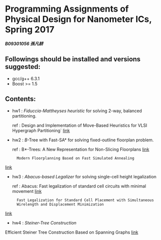 # Programming Assignments of Physical Design for Nanometer ICs, Spring 2017
***B09301056 孫凡耕***

## Followings should be installed and versions suggested:
- gcc/g++ 6.3.1
- Boost >= 1.5

## Contents:
- hw1 : *Fiduccia-Mattheyses heuristic* for solving 2-way, balanced partitioning.  

  ref : Design and Implementation of Move-Based Heuristics for VLSI Hypergraph Partitioning` 
[link](http://web.eecs.umich.edu/~imarkov/pubs/jour/j004.pdf)

- hw2 : *B*-Tree with Fast-SA* for solving fixed-outline floorplan problem.

  ref : B*-Trees: A New Representation for Non-Slicing Floorplans
[link](http://ieeexplore.ieee.org/stamp/stamp.jsp?arnumber=855354)

        Modern Floorplanning Based on Fast Simulated Annealing
[link](http://cc.ee.ntu.edu.tw/~ywchang/Papers/ispd05-floorplanning.pdf)

- hw3 : *Abacus-based Legalizer* for solving single-cell height legalization

  ref : Abacus: Fast legalization of standard cell circuits with minimal movement
[link](http://ieeexplore.ieee.org/stamp/stamp.jsp?arnumber=5642689)

        Fast Legalization for Standard Cell Placement with Simultaneous
        Wirelength and Displacement Minimization 
[link](http://ieeexplore.ieee.org/stamp/stamp.jsp?arnumber=5642689)

- hw4 : *Steiner-Tree Construction*

Efficient Steiner Tree Construction Based on Spanning Graphs
[link](http://ieeexplore.ieee.org/stamp/stamp.jsp?arnumber=1291582)
